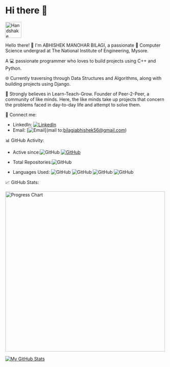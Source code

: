 # Hi there 👋

<!-- Animated Handshake Gif -->
<img src="https://example.com/path/to/animated-handshake.gif" alt="Handshake" width="50"/>

Hello there! 👋 I'm ABHISHEK MANOHAR BILAGI, a passionate 🚀 Computer Science undergrad at The National Institute of Engineering, Mysore.

A 💻 passionate programmer who loves to build projects using C++ and Python.

🌐 Currently traversing through Data Structures and Algorithms, along with building projects using Django.

🚀 Strongly believes in Learn-Teach-Grow. Founder of Peer-2-Peer, a community of like minds. Here, the like minds take up projects that concern the problems faced in day-to-day life and attempt to solve them.

📧 Connect me:
- LinkedIn: [![LinkedIn](https://img.shields.io/badge/-LinkedIn-blue?style=flat-square&logo=linkedin&logoColor=white&link=www.linkedin.com/in/abhishek-mb5113)](https://www.linkedin.com/in/www.linkedin.com/in/abhishek-mb5113/)
- Email: [![Email](https://img.shields.io/badge/-Email-red?style=flat-square&logo=gmail&logoColor=white&link=bilagiabhishek56@gmail.com)](mail to:bilagiabhishek56@gmail.com)

📊 GitHub Activity:
- Active since:![GitHub](https://img.shields.io/badge/-GitHub-gray?style=flat-square&logo=github&logoColor=white) [![GitHub](https://img.shields.io/github/last-commit/AbhishMB/AbhishMB?style=flat-square)](https://github.com/AbhishMB)

- Total Repositories:![GitHub](https://img.shields.io/badge/Total%20Repositories-20-brightgreen?style=flat-square)
  
- Languages Used:
  ![GitHub](https://img.shields.io/badge/JavaScript-40%25-yellow?style=flat-square)
  ![GitHub](https://img.shields.io/badge/Python-30%25-blue?style=flat-square)
  ![GitHub](https://img.shields.io/badge/HTML/CSS-20%25-orange?style=flat-square)
  ![GitHub](https://img.shields.io/badge/Other-10%25-lightgrey?style=flat-square)

📈 GitHub Stats:
<!-- Animated Progress Chart or Graph -->
<img src="https://example.com/path/to/animated-progress-chart.gif" alt="Progress Chart" width="500"/>

[![My GitHub Stats](https://github-readme-stats.vercel.app/api?username=AbhishMBshow_icons=true&hide_border=true&count_private=true&include_all_commits=true&theme=radical)](https://github.com/AbhishMB)





